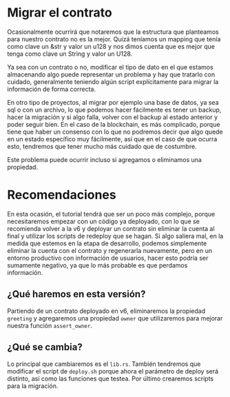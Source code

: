 # Migrar el contrato
Ocasionalmente ocurrirá que notaremos que la estructura que planteamos para nuestro contrato no es la mejor. Quizá teníamos un mapping que tenía como clave un &str y valor un u128 y nos dimos cuenta que es mejor que tenga como clave un String y valor un U128. 

Ya sea con un contrato o no, modificar el tipo de dato en el que estamos almacenando algo puede representar un problema y hay que tratarlo con cuidado, generalmente teniendo algún script explícitamente para migrar la información de forma correcta.

En otro tipo de proyectos, al migrar por ejemplo una base de datos, ya sea sql o con un archivo, lo que podemos hacer fácilmente es tener un backup, hacer la migración y si algo falla, volver con el backup al estado anterior y poder seguir bien. En el caso de la blockchain, es más complicado, porque tiene que haber un consenso con lo que no podremos decir que algo quede en un estado específico muy fácilmente, así que en el caso de que ocurra esto, tendremos que tener mucho más cuidado que de costumbre.

Este problema puede ocurrir incluso si agregamos o eliminamos una propiedad. 

# Recomendaciones
En esta ocasión, el tutorial tendrá que ser un poco más complejo, porque necesitaremos empezar con un código ya deployado, con lo que se recomienda volver a la v6 y deployar un contrato sin eliminar la cuenta al final y utilizar los scripts de redeploy que se hagan. Si algo saliera mal, en la medida que estemos en la etapa de desarrollo, podemos simplemente eliminar la cuenta con el contrato y regenerarla nuevamente, pero en un entorno productivo con información de usuarios, hacer esto podría ser sumamente negativo, ya que lo más probable es que perdamos información. 

## ¿Qué haremos en esta versión?
Partiendo de un contrato deployado en v6, eliminaremos la propiedad `greeting` y agregaremos una propiedad `owner` que utilizaremos para mejorar nuestra función `assert_owner`.

## ¿Qué se cambia?
Lo principal que cambiaremos es el `lib.rs`. También tendremos que modificar el script de `deploy.sh` porque ahora el parámetro de deploy será distinto, así como las funciones que testea. Por último crearemos scripts para la migración.
